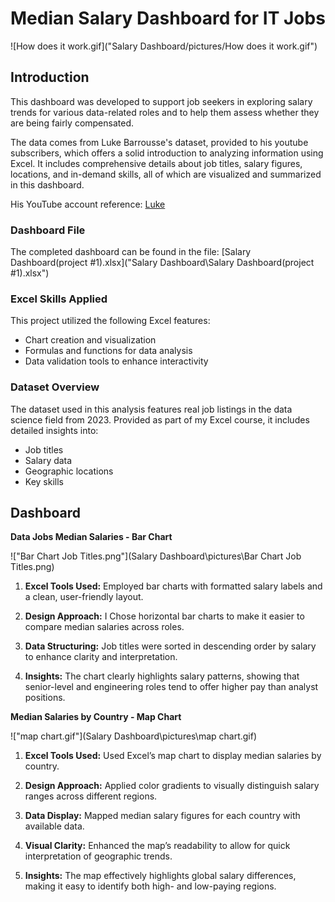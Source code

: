 # Median Salary Dashboard for IT Jobs
![How does it work.gif]("Salary Dashboard/pictures/How does it work.gif")

## Introduction

This dashboard was developed to support job seekers in exploring salary trends for various data-related roles and to help them assess whether they are being fairly compensated.

The data comes from Luke Barrousse's dataset, provided to his youtube subscribers, which offers a solid introduction to analyzing information using Excel. It includes comprehensive details about job titles, salary figures, locations, and in-demand skills, all of which are visualized and summarized in this dashboard.

His YouTube account reference: [Luke](https://www.youtube.com/@LukeBarousse)

### Dashboard File

The completed dashboard can be found in the file: [Salary Dashboard(project #1).xlsx]("Salary Dashboard\Salary Dashboard(project #1).xlsx")

### Excel Skills Applied

This project utilized the following Excel features:

- Chart creation and visualization
- Formulas and functions for data analysis
- Data validation tools to enhance interactivity

### Dataset Overview

The dataset used in this analysis features real job listings in the data science field from 2023. Provided as part of my Excel course, it includes detailed insights into:

- Job titles
- Salary data
- Geographic locations
- Key skills

## Dashboard
**Data Jobs Median Salaries - Bar Chart**

!["Bar Chart Job Titles.png"](Salary Dashboard\pictures\Bar Chart Job Titles.png)

1. **Excel Tools Used:** Employed bar charts with formatted salary labels and a clean, user-friendly layout.

2. **Design Approach:** I Chose horizontal bar charts to make it easier to compare median salaries across roles.
3. **Data Structuring:** Job titles were sorted in descending order by salary to enhance clarity and interpretation.
4.  **Insights:** The chart clearly highlights salary patterns, showing that senior-level and engineering roles tend to offer higher pay than analyst positions.

**Median Salaries by Country - Map Chart**

!["map chart.gif"](Salary Dashboard\pictures\map chart.gif)

1. **Excel Tools Used:** Used Excel’s map chart to display median salaries by country.

2. **Design Approach:** Applied color gradients to visually distinguish salary ranges across different regions.

3. **Data Display:** Mapped median salary figures for each country with available data.

4. **Visual Clarity:** Enhanced the map’s readability to allow for quick interpretation of geographic trends.

5. **Insights:** The map effectively highlights global salary differences, making it easy to identify both high- and low-paying regions.
